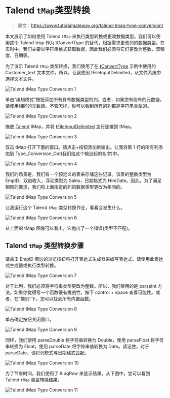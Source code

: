 # Talend `tMap`类型转换

> 原文：<https://www.tutorialgateway.org/talend-tmap-type-conversion/>

本文展示了如何使用 Talend `tMap` 来执行类型转换或更改数据类型。我们可以使用这个 Talend `tMap` 作为 tConvertType 的替代，根据需求更改列的数据类型。在实时中，我们主要以字符串格式获取数据，因此我们必须将它们更改为整数、双精度、日期等。

为了演示 Talend `tMap` 类型转换，我们使用了在 [tConvertType](https://www.tutorialgateway.org/talend-datatype-conversion/) 示例中使用的 Customer_text 文本文件。所以，让我使用 tFileInputDelimited，从文件系统中选择文本文件。

![Talend `tMap` Type Conversion 1](img/b27a1dcbf86da044a9cadc72fa6f07e9.png)

单击“编辑模式”按钮添加所有具有数据类型的列。或者，如果您有现有的元数据，请使用相同的元数据。不管怎样，你可以看到所有的列都是字符串类型的。

![Talend `tMap` Type Conversion 2](img/d65ab7b40cd010d90b5feb19fcc66abb.png)

拖放 [Talend](https://www.tutorialgateway.org/talend-tutorial/) tMap，并将 [tFileInputDelimited](https://www.tutorialgateway.org/talend-load-data-from-text-file-into-database/) 主行连接到 tMap。

![Talend `tMap` Type Conversion 3](img/a25447f68f9acabcbaf17884928e865c.png)

双击 tMap 打开下面的窗口。请点击+按钮添加新输出。让我将第 1 行的所有列添加到 Type_Conversion_Out(我们给这个输出起的名字)中。

![Talend `tMap` Type Conversion 4](img/8b79f777ef2cddcd5472576f5d2bae14.png)

我们的场景是，我们有一个预定义的表来存储这些记录。该表的整数类型为 EmpID，双倍收入，浮动类型为 Sales，日期格式为 HireDate。因此，为了满足相同的要求，我们将上面指定的列的数据类型更改为相同的。

![Talend `tMap` Type Conversion 5](img/ab715096e1806c9229c771631ff4e18e.png)

让我运行这个 Talend `tMap` 类型转换作业，看看会发生什么。

![Talend `tMap` Type Conversion 6](img/4f3f2be9ca1f76f88dc6584c3cfdccb6.png)

从上面的 tMap 图像可以看出，它抛出了一个错误(类型不匹配)。

## Talend `tMap` 类型转换步骤

请点击 EmpID 旁边的浏览按钮将打开表达式生成器来编写表达式。请使用此表达式生成器或执行类型转换。

![Talend `tMap` Type Conversion 7](img/8171560682945491a26cbe46a2f06d82.png)

对于此列，我们必须将字符串类型更改为整数。所以，我们使用的是 parseInt 方法。如果你觉得写一个函数很有挑战性，按下 control + space 查看可能性。或者，在“类别”下，您可以找到所有内置函数。

![Talend `tMap` Type Conversion 8](img/ce470c731328e18a5020419a47c28637.png)

单击确定按钮关闭窗口。

![Talend `tMap` Type Conversion 9](img/506f7b34a239a8f96f91ffa8844f5281.png)

同样，我们使用 parseDouble 将字符串转换为 Double，使用 parseFloat 将字符串转换为 Float，使用 parseDate 将字符串值转换为 Date。请记住，对于 parseDate，请将列模式与日期格式匹配。

![Talend `tMap` Type Conversion 10](img/8728a91e358c390daaf597b8d9728c90.png)

为了节省时间，我们使用了 tLogRow 来显示结果。从下图中，您可以看到 Talend `tMap` 类型转换结果。

![Talend `tMap` Type Conversion 11](img/17f48b146676b2d4d6c035f6164d398c.png)